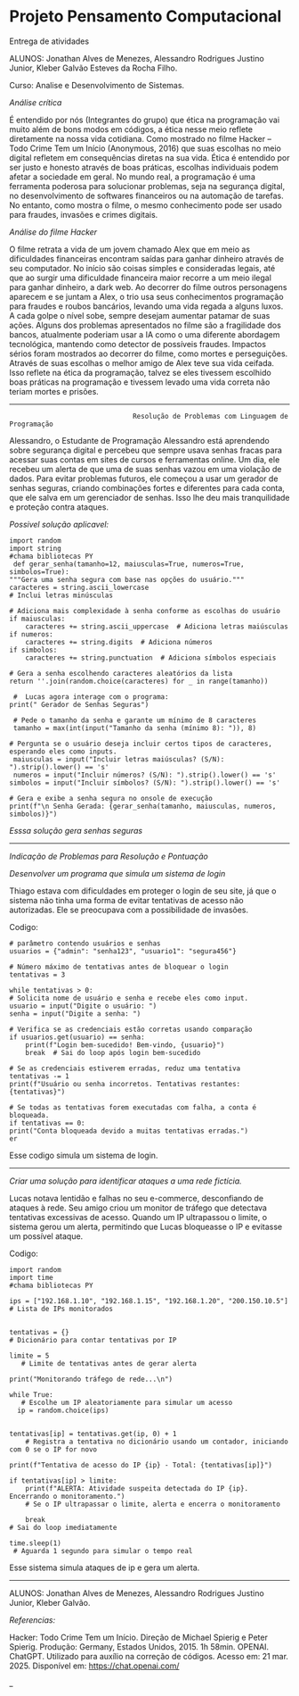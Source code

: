 # Projeto Pensamento Computacional
Entrega de atividades

 ALUNOS: Jonathan Alves de Menezes, Alessandro Rodrigues Justino Junior, Kleber Galvão Esteves da Rocha Filho.
 
 Curso: Analise e Desenvolvimento de Sistemas.

 *Análise crítica* 
 
É entendido por nós (Integrantes do grupo) que ética na programação vai muito além de bons modos em códigos, a ética nesse meio reflete diretamente na nossa vida cotidiana. Como mostrado no filme Hacker – Todo Crime Tem um Início (Anonymous, 2016) que suas escolhas no meio digital refletem em consequências diretas na sua vida. Ética é entendido por ser justo e honesto através de boas práticas, escolhas individuais podem afetar a sociedade em geral. 
No mundo real, a programação é uma ferramenta poderosa para solucionar problemas, seja na segurança digital, no desenvolvimento de softwares financeiros ou na automação de tarefas. No entanto, como mostra o filme, o mesmo conhecimento pode ser usado para fraudes, invasões e crimes digitais.

 *Análise do filme Hacker*

O filme retrata a vida de um jovem chamado Alex que em meio as dificuldades financeiras encontram saídas para ganhar dinheiro através de seu computador. No início são coisas simples e consideradas legais, até que ao surgir uma dificuldade financeira maior recorre a um meio ilegal para ganhar dinheiro, a dark web.
Ao decorrer do filme outros personagens aparecem e se juntam a Alex, o trio usa seus conhecimentos programação para fraudes e roubos bancários, levando uma vida regada a alguns luxos. A cada golpe o nível sobe, sempre desejam aumentar patamar de suas ações.
Alguns dos problemas apresentados no filme são a fragilidade dos bancos, atualmente poderiam usar a IA como o uma diferente abordagem tecnológica, mantendo como detector de possíveis fraudes.
Impactos sérios foram mostrados ao decorrer do filme, como mortes e perseguições. Através de suas escolhas o melhor amigo de Alex teve sua vida ceifada. Isso reflete na ética da programação, talvez se eles tivessem escolhido boas práticas na programação e tivessem levado uma vida correta não teriam mortes e prisões.

------------------------------------------------------------------------------------------------------------------------------------------

                                   Resolução de Problemas com Linguagem de Programação
                                   
Alessandro, o Estudante de Programação
Alessandro está aprendendo sobre segurança digital e percebeu que sempre usava senhas fracas para acessar suas contas em sites de cursos e ferramentas online. Um dia, ele recebeu um alerta de que uma de suas senhas vazou em uma violação de dados. Para evitar problemas futuros, ele começou a usar um gerador de senhas seguras, criando combinações fortes e diferentes para cada conta, que ele salva em um gerenciador de senhas. Isso lhe deu mais tranquilidade e proteção contra ataques.


*Possivel solução aplicavel:*

    import random
    import string
    #chama bibliotecas PY
     def gerar_senha(tamanho=12, maiusculas=True, numeros=True, simbolos=True):
    """Gera uma senha segura com base nas opções do usuário."""
    caracteres = string.ascii_lowercase 
    # Inclui letras minúsculas
    
    # Adiciona mais complexidade à senha conforme as escolhas do usuário
    if maiusculas:
        caracteres += string.ascii_uppercase  # Adiciona letras maiúsculas
    if numeros:
        caracteres += string.digits  # Adiciona números
    if simbolos:
        caracteres += string.punctuation  # Adiciona símbolos especiais
    
    # Gera a senha escolhendo caracteres aleatórios da lista
    return ''.join(random.choice(caracteres) for _ in range(tamanho))

     #  Lucas agora interage com o programa:
    print(" Gerador de Senhas Seguras")

     # Pede o tamanho da senha e garante um mínimo de 8 caracteres
     tamanho = max(int(input("Tamanho da senha (mínimo 8): ")), 8)

    # Pergunta se o usuário deseja incluir certos tipos de caracteres, esperando eles como inputs.
     maiusculas = input("Incluir letras maiúsculas? (S/N): ").strip().lower() == 's'
     numeros = input("Incluir números? (S/N): ").strip().lower() == 's'
    simbolos = input("Incluir símbolos? (S/N): ").strip().lower() == 's'

    # Gera e exibe a senha segura no onsole de execução
    print(f"\n Senha Gerada: {gerar_senha(tamanho, maiusculas, numeros, simbolos)}")
                                   
*Esssa solução gera senhas seguras*


------------------------------------------------------------------------------------------------------------------------------------------



*Indicação de Problemas para Resolução e Pontuação*

*Desenvolver um programa que simula um sistema de login*

Thiago estava com dificuldades em proteger o login de seu site, já que o sistema não tinha uma forma de evitar tentativas de acesso não autorizadas. Ele se preocupava com a possibilidade de invasões.

Codigo:

    # parâmetro contendo usuários e senhas
    usuarios = {"admin": "senha123", "usuario1": "segura456"}

    # Número máximo de tentativas antes de bloquear o login
    tentativas = 3  

    while tentativas > 0:
    # Solicita nome de usuário e senha e recebe eles como input.
    usuario = input("Digite o usuário: ")
    senha = input("Digite a senha: ")

    # Verifica se as credenciais estão corretas usando comparação
    if usuarios.get(usuario) == senha:
        print(f"Login bem-sucedido! Bem-vindo, {usuario}")
        break  # Sai do loop após login bem-sucedido
    
    # Se as credenciais estiverem erradas, reduz uma tentativa
    tentativas -= 1
    print(f"Usuário ou senha incorretos. Tentativas restantes: {tentativas}")

    # Se todas as tentativas forem executadas com falha, a conta é bloqueada.
    if tentativas == 0:
    print("Conta bloqueada devido a muitas tentativas erradas.")
    er

Esse codigo simula um sistema de login.

------------------------------------------------------------------------------------------------------------------------------------------

*Criar uma solução para identificar ataques a uma rede fictícia.*

Lucas notava lentidão e falhas no seu e-commerce, desconfiando de ataques à rede. Seu amigo criou um monitor de tráfego que detectava tentativas excessivas de acesso. Quando um IP ultrapassou o limite, o sistema gerou um alerta, permitindo que Lucas bloqueasse o IP e evitasse um possível ataque.

Codigo:

    import random
    import time
    #chama bibliotecas PY

    ips = ["192.168.1.10", "192.168.1.15", "192.168.1.20", "200.150.10.5"]
    # Lista de IPs monitorados


    tentativas = {}
    # Dicionário para contar tentativas por IP

    limite = 5
       # Limite de tentativas antes de gerar alerta

    print("Monitorando tráfego de rede...\n")

    while True:
       # Escolhe um IP aleatoriamente para simular um acesso
      ip = random.choice(ips)
    

    tentativas[ip] = tentativas.get(ip, 0) + 1
        # Registra a tentativa no dicionário usando um contador, iniciando com 0 se o IP for novo

    print(f"Tentativa de acesso do IP {ip} - Total: {tentativas[ip]}")
    
    if tentativas[ip] > limite:
        print(f"ALERTA: Atividade suspeita detectada do IP {ip}. Encerrando o monitoramento.")
        # Se o IP ultrapassar o limite, alerta e encerra o monitoramento

        break  
    # Sai do loop imediatamente
    
    time.sleep(1) 
     # Aguarda 1 segundo para simular o tempo real 

  Esse sistema simula ataques de ip e gera um alerta.
 
------------------------------------------------------------------------------------------------------------------------------------------

 ALUNOS: Jonathan Alves de Menezes, Alessandro Rodrigues Justino Junior, Kleber Galvão.


 *Referencias:*


 Hacker: Todo Crime Tem um Início. Direção de Michael Spierig e Peter Spierig. Produção: Germany, Estados Unidos, 2015. 1h 58min.
 OPENAI. ChatGPT. Utilizado para auxílio na correção de códigos. Acesso em: 21 mar. 2025. Disponível em: https://chat.openai.com/

 _

